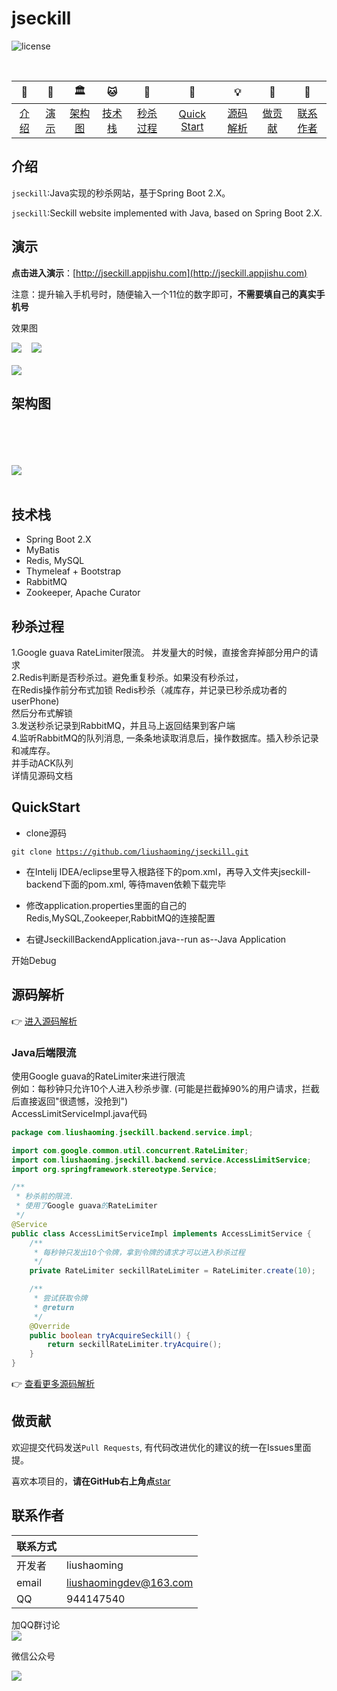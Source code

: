 # jseckill

![license](https://img.shields.io/github/license/alibaba/dubbo.svg)

<br/>

| 📘 | 🛫 | 🏛  | 🐱 | 🛒 | 🚀 | 💡 | 🔨 | 💌 |
| :--------: | :---------: | :------: | :------: | :------: | :------: | :------: | :------: | :------: |
| [介绍](#介绍) | [演示](#演示) | [架构图](#架构图) | [技术栈](#技术栈) | [秒杀过程](#秒杀过程) | [Quick Start](#QuickStart) | [源码解析](#源码解析) | [做贡献](#做贡献) | [联系作者](#联系作者) |

## 介绍

<code>jseckill</code>:Java实现的秒杀网站，基于Spring Boot 2.X。 

<code>jseckill</code>:Seckill website implemented with Java, based on Spring Boot 2.X.


## 演示
**点击进入演示**：[http://jseckill.appjishu.com](http://jseckill.appjishu.com)

注意：提升输入手机号时，随便输入一个11位的数字即可，**不需要填自己的真实手机号**

效果图

![](doc/image/demo-1.jpg)  &nbsp;&nbsp; ![](doc/image/demo-2.jpg) 
<br/>
<br/>
![](doc/image/demo-3.jpg)

## 架构图
<br/><br/><br/><br/>
![](doc/image/arch-1.jpg)
<br/>
<br/>

## 技术栈
- Spring Boot 2.X
- MyBatis
- Redis, MySQL
- Thymeleaf + Bootstrap
- RabbitMQ
- Zookeeper, Apache Curator

## 秒杀过程
1.Google guava RateLimiter限流。 并发量大的时候，直接舍弃掉部分用户的请求 <br/>
2.Redis判断是否秒杀过。避免重复秒杀。如果没有秒杀过， <br/>
在Redis操作前分布式加锁
Redis秒杀（减库存，并记录已秒杀成功者的userPhone) <br/>
然后分布式解锁 <br/>
3.发送秒杀记录到RabbitMQ，并且马上返回结果到客户端 <br/>
4.监听RabbitMQ的队列消息, 一条条地读取消息后，操作数据库。插入秒杀记录和减库存。 <br/>
并手动ACK队列 <br/>
详情见源码文档 <br/>

## QuickStart
- clone源码

<code>git clone https://github.com/liushaoming/jseckill.git </code>

- 在Intelij IDEA/eclipse里导入根路径下的pom.xml，再导入文件夹jseckill-backend下面的pom.xml, 等待maven依赖下载完毕

- 修改application.properties里面的自己的Redis,MySQL,Zookeeper,RabbitMQ的连接配置

- 右键JseckillBackendApplication.java--run as--Java Application

开始Debug

## 源码解析    
👉 [进入源码解析](SOURCE-README.md)
### Java后端限流
使用Google guava的RateLimiter来进行限流 <br/>
例如：每秒钟只允许10个人进入秒杀步骤. (可能是拦截掉90%的用户请求，拦截后直接返回"很遗憾，没抢到") <br/>
AccessLimitServiceImpl.java代码 <br/>
```java
package com.liushaoming.jseckill.backend.service.impl;

import com.google.common.util.concurrent.RateLimiter;
import com.liushaoming.jseckill.backend.service.AccessLimitService;
import org.springframework.stereotype.Service;

/**
 * 秒杀前的限流.
 * 使用了Google guava的RateLimiter
 */
@Service
public class AccessLimitServiceImpl implements AccessLimitService {
    /**
     * 每秒钟只发出10个令牌，拿到令牌的请求才可以进入秒杀过程
     */
    private RateLimiter seckillRateLimiter = RateLimiter.create(10);

    /**
     * 尝试获取令牌
     * @return
     */
    @Override
    public boolean tryAcquireSeckill() {
        return seckillRateLimiter.tryAcquire();
    }
}
```       
👉 [查看更多源码解析](SOURCE-README.md)


## 做贡献
欢迎提交代码发送<code>Pull Requests</code>, 有代码改进优化的建议的统一在Issues里面提。

喜欢本项目的，**请在GitHub右上角点**[star](https://github.com/liushaoming/jseckill/stargazers)


## 联系作者
|  联系方式 |  |
| :-------- | :-------- |
| 开发者 | liushaoming |
| email | [liushaomingdev@163.com](mailto://liushaomingdev@163.com) |
| QQ | 944147540 |


加QQ群讨论 
<br/>
![](doc/image/group-qrcode.png)

微信公众号

![](doc/image/public-account.jpg)
